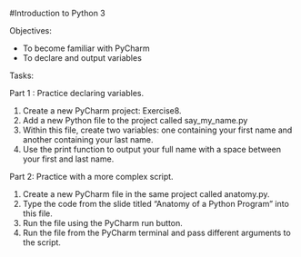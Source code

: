#Introduction to Python 3

Objectives:

* To become familiar with PyCharm
* To declare and output variables

Tasks:

Part 1 : Practice declaring variables.

1. Create a new PyCharm project: Exercise8.
2. Add a new Python file to the project called say_my_name.py
3. Within this file, create two variables: one containing your first name and another containing your last name.
4. Use the print function to output your full name with a space between your first and last name.

Part 2: Practice with a more complex script.

1. Create a new PyCharm file in the same project called anatomy.py.
2. Type the code from the slide titled “Anatomy of a Python Program” into this file.
3. Run the file using the PyCharm run button.
4. Run the file from the PyCharm terminal and pass different arguments to the script.